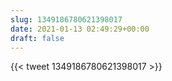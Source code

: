 ```yaml
---
slug: 1349186780621398017
date: 2021-01-13 02:49:29+00:00
draft: false
---
```


{{< tweet 1349186780621398017 >}}
